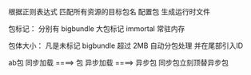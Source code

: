 根据正则表达式 匹配所有资源的目标包名  配置包 生成运行时文件

包标记： 分别有 bigbundle 大包标记  immortal 常驻内存

包体大小： 凡是未标记 bigbundle 超过 2MB 自动分包处理 并在尾部引入ID





ab包   同步加载  ====>   包
       异步加载  ====>   异步包
       同步包立刻顶替异步包